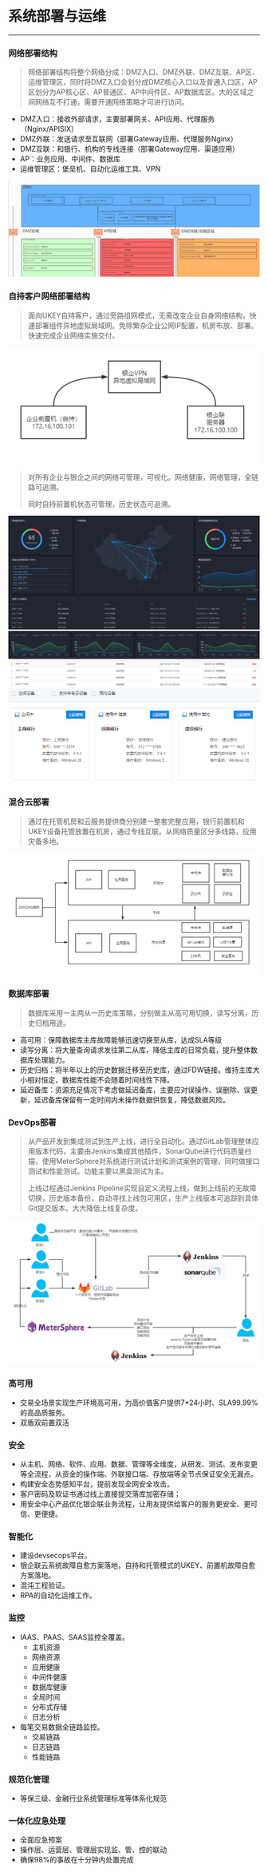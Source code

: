 # 系统部署与运维

---

### 网络部署结构

> 网络部署结构将整个网络分成：DMZ入口、DMZ外联、DMZ互联、AP区、运维管理区，同时将DMZ入口会划分成DMZ核心入口以及普通入口区，AP区划分为AP核心区、AP普通区、AP中间件区、AP数据库区。大的区域之间网络互不打通，需要开通网络策略才可进行访问。

* DMZ入口：接收外部请求，主要部署网关、API应用、代理服务（Nginx/APISIX）
* DMZ外联：发送请求至互联网（部署Gateway应用、代理服务Nginx）
* DMZ互联：和银行、机构的专线连接（部署Gateway应用、渠道应用）
* AP：业务应用、中间件、数据库
* 运维管理区：堡垒机、自动化运维工具、VPN

![](/assets/网络结构示意图.png)

### 自持客户网络部署结构

> 面向UKEY自持客户，通过旁路组网模式，无需改变企业自身网络结构，快速部署组件异地虚拟局域网。免除繁杂企业公网IP配置，机房布放、部署。快速完成企业网络实施交付。

![](/assets/异地组网.png)

> 对所有企业与银企之间的网络可管理，可视化。网络健康，网络管理，全链路可追溯。
>
> 同时自持前置机状态可管理，历史状态可追溯。

![](/assets/VPN网络监控.png)![](/assets/VPN网络管理2.png)![](/assets/VPN上线下记录.png)![](/assets/前置机管理.png)

### 混合云部署

> 通过在托管机房和云服务提供商分别建一整套完整应用，银行前置机和UKEY设备托管放置在机房，通过专线互联。从网络质量区分多线路，应用灾备多地。

![](/assets/混合云部署方案.png)

### 数据库部署

> 数据库采用一主两从一历史库策略，分别做主从高可用切换，读写分离，历史归档用途。

* 高可用：保障数据库主库故障能够迅速切换至从库，达成SLA等级
* 读写分离：将大量查询请求发往第二从库，降低主库的日常负载，提升整体数据库处理能力。
* 历史归档：将半年以上的历史数据迁移至历史库，通过FDW链接。维持主库大小相对恒定，数据库性能不会随着时间线性下降。
* 延迟备库：资源充足情况下考虑做延迟备库，主要应对误操作、误删除、误更新，延迟备库保留有一定时间内未操作数据供恢复，降低数据风险。

### DevOps部署

> 从产品开发到集成测试到生产上线，进行全自动化。通过GitLab管理整体应用版本代码，主要由Jenkins集成其他插件，SonarQube进行代码质量扫描，使用MeterSphere对系统进行测试计划和测试案例的管理，同时做接口测试和性能测试。功能主要以黑盒测试为主。
>
> 上线过程通过Jenkins Pipeline实现自定义流程上线，做到上线前的无故障切换，历史版本备份，自动寻找上线包可用区，生产上线版本可追踪到具体Git提交版本。大大降低上线复杂度。

![](/assets/DevOps流程.png)

### 高可用

* 交易全场景实现生产环境高可用，为高价值客户提供7\*24小时、SLA99.99%的高品质服务。
* 双盾双前置双活

### 安全

* 从主机、网络、软件、应用、数据、管理等全维度，从研发、测试、发布变更等全流程，从资金的操作端、外联接口端、存放端等全节点保证安全无漏点。
* 构建安全态势感知平台，提前发现全网安全攻击。
* 客户密码及软证书通过线上直接提交落库加密存储；
* 用安全中心产品优化银企联业务流程，让用友提供给客户的服务更安全、更可信、更便捷。

### 智能化

* 建设devsecops平台。
* 银企联云系统故障自愈方案落地，自持和托管模式的UKEY、前置机故障自愈方案落地。
* 混沌工程验证。
* RPA的自动化运维工作。

### 监控

* IAAS、PAAS、SAAS监控全覆盖。
  * 主机资源
  * 网络资源
  * 应用健康
  * 中间件健康
  * 数据库健康
  * 全局时间
  * 分布式存储
  * 日志分析
* 每笔交易数据全链路监控。
  * 交易链路
  * 日志链路
  * 性能链路

### 规范化管理

* 等保三级、金融行业系统管理标准等体系化规范

### 一体化应急处理

* 全面应急预案
* 操作层、运营层、管理层实现监、管、控的联动
* 确保98%的事故在十分钟内处置完成

### 



